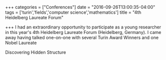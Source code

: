 +++
categories = ["Conferences"]
date = "2016-09-26T13:00:35-04:00"
tags = ['turin','fields','computer science','mathematics']
title = "4th Heidelberg Laureate Forum"

+++
I had an extraordinary opportunity to participate as a young researcher in
this year's 4th Heidelberg Laureate Forum (Heidelberg, Germany). I came away
having talked one-on-one with several Turin Award Winners and one Nobel Laureate


Discovering Hidden Structure

